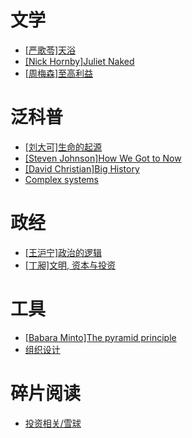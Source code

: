 # 文学

* [\[严歌苓\]天浴](./tianyu.md)
* [\[Nick Hornby\]Juliet Naked](./juliet_naked.md)
* [\[周梅森\]至高利益](./top_interest.md)

# 泛科普

* [\[刘大可\]生命的起源](./biogenesis.md)
* [\[Steven Johnson\]How We Got to Now](./six_innovations.md)
* [\[David Christian\]Big History](./big_history.md)
* [Complex systems](./complex_systems.md)

# 政经

* [\[王沪宁\]政治的逻辑](./marxism_political_theory.md)
* [\[丁昶\]文明, 资本与投资](./civ_cap_invest.md)

# 工具

* [\[Babara Minto\]The pyramid principle](./pyramid_principle.md)
* [组织设计](./design_of_organization.md)

# 碎片阅读

* [投资相关/雪球](./xueqiu.md)
